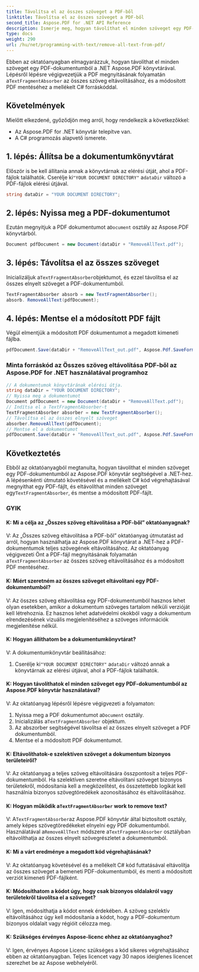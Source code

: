 ```yaml
---
title: Távolítsa el az összes szöveget a PDF-ből
linktitle: Távolítsa el az összes szöveget a PDF-ből
second_title: Aspose.PDF for .NET API Reference
description: Ismerje meg, hogyan távolíthat el minden szöveget egy PDF-dokumentumból az Aspose.PDF for .NET segítségével.
type: docs
weight: 290
url: /hu/net/programming-with-text/remove-all-text-from-pdf/
---
```

 Ebben az oktatóanyagban elmagyarázzuk, hogyan távolíthat el minden szöveget egy PDF-dokumentumból a .NET Aspose.PDF könyvtárával. Lépésről lépésre végigvezetjük a PDF megnyitásának folyamatán a`TextFragmentAbsorber` az összes szöveg eltávolításához, és a módosított PDF mentéséhez a mellékelt C# forráskóddal.

## Követelmények

Mielőtt elkezdené, győződjön meg arról, hogy rendelkezik a következőkkel:

- Az Aspose.PDF for .NET könyvtár telepítve van.
- A C# programozás alapvető ismerete.

## 1. lépés: Állítsa be a dokumentumkönyvtárat

 Először is be kell állítania annak a könyvtárnak az elérési útját, ahol a PDF-fájlok találhatók. Cserélje ki`"YOUR DOCUMENT DIRECTORY"` a`dataDir` változó a PDF-fájlok elérési útjával.

```csharp
string dataDir = "YOUR DOCUMENT DIRECTORY";
```

## 2. lépés: Nyissa meg a PDF-dokumentumot

 Ezután megnyitjuk a PDF dokumentumot a`Document` osztály az Aspose.PDF könyvtárból.

```csharp
Document pdfDocument = new Document(dataDir + "RemoveAllText.pdf");
```

## 3. lépés: Távolítsa el az összes szöveget

 Inicializáljuk a`TextFragmentAbsorber`objektumot, és ezzel távolítsa el az összes elnyelt szöveget a PDF-dokumentumból.

```csharp
TextFragmentAbsorber absorb = new TextFragmentAbsorber();
absorb. RemoveAllText(pdfDocument);
```

## 4. lépés: Mentse el a módosított PDF fájlt

Végül elmentjük a módosított PDF dokumentumot a megadott kimeneti fájlba.

```csharp
pdfDocument.Save(dataDir + "RemoveAllText_out.pdf", Aspose.Pdf.SaveFormat.Pdf);
```

### Minta forráskód az Összes szöveg eltávolítása PDF-ből az Aspose.PDF for .NET használatával programhoz 
```csharp
// A dokumentumok könyvtárának elérési útja.
string dataDir = "YOUR DOCUMENT DIRECTORY";
// Nyissa meg a dokumentumot
Document pdfDocument = new Document(dataDir + "RemoveAllText.pdf");
// Indítsa el a TextFragmentAbsorber-t
TextFragmentAbsorber absorber = new TextFragmentAbsorber();
// Távolítsa el az összes elnyelt szöveget
absorber.RemoveAllText(pdfDocument);
// Mentse el a dokumentumot
pdfDocument.Save(dataDir + "RemoveAllText_out.pdf", Aspose.Pdf.SaveFormat.Pdf);
```

## Következtetés

 Ebből az oktatóanyagból megtanulta, hogyan távolíthat el minden szöveget egy PDF-dokumentumból az Aspose.PDF könyvtár segítségével a .NET-hez. A lépésenkénti útmutató követésével és a mellékelt C# kód végrehajtásával megnyithat egy PDF-fájlt, és eltávolíthat minden szöveget egy`TextFragmentAbsorber`, és mentse a módosított PDF-fájlt.

### GYIK

#### K: Mi a célja az „Összes szöveg eltávolítása a PDF-ből” oktatóanyagnak?

 V: Az „Összes szöveg eltávolítása a PDF-ből” oktatóanyag útmutatást ad arról, hogyan használhatja az Aspose.PDF könyvtárat a .NET-hez a PDF-dokumentumok teljes szövegének eltávolításához. Az oktatóanyag végigvezeti Önt a PDF-fájl megnyitásának folyamatán a`TextFragmentAbsorber` az összes szöveg eltávolításához és a módosított PDF mentéséhez.

#### K: Miért szeretném az összes szöveget eltávolítani egy PDF-dokumentumból?

V: Az összes szöveg eltávolítása egy PDF-dokumentumból hasznos lehet olyan esetekben, amikor a dokumentum szöveges tartalom nélküli verzióját kell létrehoznia. Ez hasznos lehet adatvédelmi okokból vagy a dokumentum elrendezésének vizuális megjelenítéséhez a szöveges információk megjelenítése nélkül.

#### K: Hogyan állíthatom be a dokumentumkönyvtárat?

V: A dokumentumkönyvtár beállításához:

1.  Cserélje ki`"YOUR DOCUMENT DIRECTORY"` a`dataDir` változó annak a könyvtárnak az elérési útjával, ahol a PDF-fájlok találhatók.

#### K: Hogyan távolíthatok el minden szöveget egy PDF-dokumentumból az Aspose.PDF könyvtár használatával?

V: Az oktatóanyag lépésről lépésre végigvezeti a folyamaton:

1.  Nyissa meg a PDF dokumentumot a`Document` osztály.
2.  Inicializálás a`TextFragmentAbsorber` objektum.
3. Az abszorber segítségével távolítsa el az összes elnyelt szöveget a PDF dokumentumból.
4. Mentse el a módosított PDF dokumentumot.

#### K: Eltávolíthatok-e szelektíven szöveget a dokumentum bizonyos területeiről?

V: Az oktatóanyag a teljes szöveg eltávolítására összpontosít a teljes PDF-dokumentumból. Ha szelektíven szeretne eltávolítani szöveget bizonyos területekről, módosítania kell a megközelítést, és összetettebb logikát kell használnia bizonyos szövegtöredékek azonosításához és eltávolításához.

#### K: Hogyan működik a`TextFragmentAbsorber` work to remove text?

 V: A`TextFragmentAbsorber`az Aspose.PDF könyvtár által biztosított osztály, amely képes szövegtöredékeket elnyelni egy PDF dokumentumból. Használatával a`RemoveAllText` módszere a`TextFragmentAbsorber` osztályban eltávolíthatja az összes elnyelt szövegrészletet a dokumentumból.

#### K: Mi a várt eredménye a megadott kód végrehajtásának?

V: Az oktatóanyag követésével és a mellékelt C# kód futtatásával eltávolítja az összes szöveget a bemeneti PDF-dokumentumból, és menti a módosított verziót kimeneti PDF-fájlként.

#### K: Módosíthatom a kódot úgy, hogy csak bizonyos oldalakról vagy területekről távolítsa el a szöveget?

V: Igen, módosíthatja a kódot ennek érdekében. A szöveg szelektív eltávolításához úgy kell módosítania a kódot, hogy a PDF-dokumentum bizonyos oldalait vagy régióit célozza meg.

#### K: Szükséges érvényes Aspose-licenc ehhez az oktatóanyaghoz?

V: Igen, érvényes Aspose Licenc szükséges a kód sikeres végrehajtásához ebben az oktatóanyagban. Teljes licencet vagy 30 napos ideiglenes licencet szerezhet be az Aspose webhelyéről.